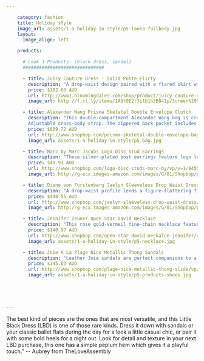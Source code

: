 ```yaml
---

    category: fashion
    title: Holiday style
    image_url: assets/1-a-holiday-in-style/p5-look3-fullbody.jpg
    layout:
      image_align: left

    products:

      # Look 3 Products: (black dress, sandal)
      ##############################

      - title: Juicy Couture Dress - Solid Ponte Flirty  
        description: "A drop-waist design paired with a flared skirt with pleated detail. This dress made out of viscose, polyamide and elastane is designed to leave you feeling cute and flirty for both night and day." 
        price: $182.60 AUD
        url: http://www1.bloomingdales.com/shop/product/juicy-couture-dress-solid-ponte-flirty?ID=836208&CategoryID=2911&LinkType=PDPZ1#fn%3Dspp%3D2   
        image_url: http://f.cl.ly/items/1A0t0E2r3i1b1h3B041p/Screen%20Shot%202014-01-13%20at%2012.59.47%20pm.png

      - title: Alexander Wang Prisma Skeletal Double Envelope Clutch 
        description: "This double-compartment Alexander Wang bag is crafted in smooth leather and punctuated with rose gold-tone metal corners at the base. Slim center pocket and a magnetic front flap. 
        Adjustable cross-body strap. The zippered back pocket includes a bill slot and 8 card slots. Lined, 1-pocket interior. Dust bag included. Leather: Calfskin." 
        price: $809.72 AUD
        url: http://www.shopbop.com/prisma-sketetal-double-envelope-bag/vp/v=1/1570500715.htm?folderID=2534374302055387&fm=other-shopbysize-brand&colorId=13092 
        image_url: assets/1-a-holiday-in-style/p5-bag.jpg

      - title: Marc by Marc Jacobs Logo Disc Stud Earrings 
        description: "These silver-plated post earrings feature logo lettering at the disc. 12 mm wide."  
        price: $48.93 AUD
        url: http://www.shopbop.com/logo-disc-studs-marc-by/vp/v=1/845524441937178.htm?fm=search-shopbysize 
        image_url: http://g-ecx.images-amazon.com/images/G/01/Shopbop/p/pcs/products/marcj/marcj4153012397/marcj4153012397_q1_1-1.jpg 

      - title: Diane von Furstenberg Jaelyn Sleeveless Drop Waist Dress
        description: "A drop-waist profile lends a figure-flattering fit to a mid-weight jersey DVF dress. Topstitched panels conform the silhouette, and a ruffle hem lends flirty movement. Fabric: Mid-weight jersey."  
        price: $448.55 AUD
        url: http://www.shopbop.com/jaelyn-sleeveless-drop-waist-dress/vp/v=1/1589968732.htm?folderID=2534374302023737&colorId=12867&extid=affprg-2687457 
        image_url: http://g-ecx.images-amazon.com/images/G/01/Shopbop/p/pcs/products/diavf/diavf4252512867/diavf4252512867_p3_1-0.jpg 

      - title: Jennifer Zeuner Open Star David Necklace 
        description: "This rose gold-vermeil fine-chain necklace features a Star of David charm. Lobster-claw clasp. 17 inches (43 cm) long." 
        price: $140.97 AUD
        url: http://www.shopbop.com/open-star-david-neckalce-jennifer/vp/v=1/845524441903674.htm?fm=search-shopbysize   
        image_url: assets/1-a-holiday-in-style/p5-necklace.jpg

      - title: Joie A La Plage Nice Metallic Thong Sandals 
        description: "Leather Joie sandals are perfect companions to a poolside look. Slip-on, T-strap design with a metallic, lizard-embossed band. Leather sole. Leather: Cowhide. Made in Italy." 
        price: $145.63 AUD
        url: http://www.shopbop.com/plage-nice-metallic-thong-slide/vp/v=1/1594604323.htm?folderID=2534374302112443&fm=other-shopbysize&colorId=10815
        image_url: assets/1-a-holiday-in-style/p5-products-shoes.jpg





---
```


The best kind of pieces are the ones that are most versatile, and this Little Black Dress (LBD) is one of those rare kinds. Dress it down with sandals or your classic ballet flats during the day for a look a little casual chic, or pair it with some bold heels for a night out. Look for detail and texture in your next LBD purchase, this one has a simple peplum hem which gives it a playful touch.” -- Aubrey from TheLoveAssembly 
